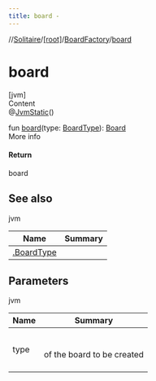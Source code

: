 ```yaml
---
title: board -
---
```

//[Solitaire](../../index.md)/[[root]](../index.md)/[BoardFactory](index.md)/[board](board.md)



# board  
[jvm]  
Content  
@[JvmStatic](https://kotlinlang.org/api/latest/jvm/stdlib/kotlin.jvm/-jvm-static/index.html)()  
  
fun [board](board.md)(type: [BoardType](../-board-type/index.md)): [Board](../-board/index.md)  
More info  


#### Return  


board



## See also  
  
jvm  
  
|  Name|  Summary| 
|---|---|
| <a name="/BoardFactory/board/#BoardType/PointingToDeclaration/"></a>[.BoardType](../-board-type/index.md)| <a name="/BoardFactory/board/#BoardType/PointingToDeclaration/"></a>
  


## Parameters  
  
jvm  
  
|  Name|  Summary| 
|---|---|
| <a name="/BoardFactory/board/#BoardType/PointingToDeclaration/"></a>type| <a name="/BoardFactory/board/#BoardType/PointingToDeclaration/"></a><br><br>of the board to be created<br><br>
  
  



